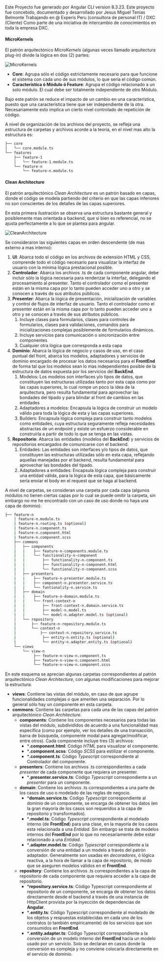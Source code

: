 Este Proyecto fue generado por Angular CLI version 8.3.23.
Este proyecto fue concebido, documentado y desarrollado por Jesus Miguel Tenias Belmonte
Trabajando en @ Experis Peru (consultora de personal IT) / DXC (Cliente)
Como parte de una iniciativa de intercambio de conocimientos en toda la empresa DXC.

#### MicroKernels

El patrón arquitectónico *MicroKernels* (algunas veces llamado arquitectura plug-in) divide la lógica en dos (2) partes:

![MicroKernels](./src/assets/img/readme/microkernels.png)



- **Core**: Agrupa sólo el código estrictamente necesario para que funcione el sistema con cada uno de sus módulos, lo que sería el código común.
- **Característica ó Módulo ó Feature**: Agrupa el código relacionado a un solo módulo. El cual debe ser totalmente independiente de otro Módulo.

Bajo este patrón se reduce el impacto de un cambio en una característica, puesto que una característica tiene que ser independiente de la otra. Necesariamente esto implica un cierto nivel controlado de repetición de código.

A nivel de organización de los archivos del proyecto, se refleja una estructura de carpetas y archivos acorde a la teoría, en el nivel mas alto la estructura es:

```bash
├── core
│   └── core.module.ts
└── features
    ├── feature-1
    │   └── feature-1.module.ts    
    └── feature-n
		└── feature-n.module.ts 
```



#### Clean Architecture

El patrón arquitectónico *Clean Architecture* es un patrón basado en capas, donde el código se modela partiendo del criterio en que las capas inferiores no son conscientes de los detalles de las capas superiores.

En esta primera ilustración se observa una estructura bastante general y posiblemente mas orientada a backend, que si bien es referencial, no se ajusta perfectamente a lo que se plantea para angular.

![CleanArchitecture](./src/assets/img/readme/clean-architecture.png)



Se consideraron las siguientes capas en orden descendente (de mas externo a mas interno):

1. **UI**: Abarca todo el código en los archivos de extensión HTML y CSS, comprende todo el código necesario para visualizar la interfaz de usuario con la mínima lógica prestacional posible.
2. **Controlador**: Abarca los archivos .ts de cada componente angular, debe incluir sólo la lógica necesaria para renderizar la interfaz, delegando el procesamiento al presenter. Tanto el controlador como el presenter están en la misma capa por lo tanto pueden acceder uno a otro y se conocen a través de sus atributos públicos.
3. **Presenter**: Abarca la lógica de presentación, inicialización de variables y control de flujos de interfaz de usuario. Tanto el controlador como el presenter están en la misma capa por lo tanto pueden acceder uno a otro y se conocen a través de sus atributos públicos.
   1. Incluye clases para formularios, clases para controles de formularios, clases para validaciones, comandos para inicializaciones complejas posiblemente de formularios dinámicos.
   2. Incluye servicios para comunicación o sincronización entre componentes
   3. Cualquier otra lógica que corresponda a esta capa
4. **Dominio**: Abarca la lógica de negocio y casos de uso, en el caso puntual del front, abarca los modelos, adaptadores y servicios de dominio encargado de procesar los datos necesarios para el **FrontEnd** de forma tal que los modelos sean lo mas independientes posible de la estructura de datos expuesta por los servicios del **BackEnd**.
   1. Modelos: Los modelos son interfaces y/o tipos de datos, que constituyen las estructuras utilizadas tanto por esta capa como por las capas superiores, lo cual rompe un poco la idea de la arquitectura, pero resulta fundamental para aprovechar las bondades del tipado y para blindar al front de cambios en las entidades
   2. Adaptadores a modelos: Encapsula la lógica de construir un modelo válido para toda la lógica de esta y las capas superiores.
   3. Builders: Encapsula lógica compleja para construir tanto modelos como entidades, cuya estructura seguramente refleja necesidades abstractas de un endpoint y existe un esfuerzo considerable en construirla a partir de todo lo que se tenga en las vistas.
5. **Repositorio**: Abarca las entidades (modelos del **BackEnd**) y servicios de repositorios encargados de comunicarse con el backend.
   1. Entidades: Las entidades son interfaces y/o tipos de datos, que constituyen las estructuras utilizadas sólo en esta capa, reflejando aquellas manejadas por el backend, resulta fundamental para aprovechar las bondades del tipado.
   2. Adaptadores a entidades: Encapsula lógica compleja para construir una entidad válida, para la lógica de esta capa, que básicamente sería enviar el body en el request que se haga al backend.

A nivel de carpetas, se consideran una carpeta por cada capa (algunos módulos no tienen ciertas capas por lo cual se puede omitir la carpeta, sin embargo no me he encontrado con un caso de uso donde no haya una capa de dominio):

```bash
├── feature-n
    │ feature-n.module.ts
    | feature-n.routing.ts (optional)
    | feature-n.component.ts
    | feature-n.component.html
    | feature-n.component.scss
    ├── commons
    │   ├── components
    |   |    ├── feature-n-components.module.ts
    |   |    └── functionality-n-component
    |   |        ├── functionality-n-component.ts
    |   |        ├── functionality-n-component.html
    |   |        └── functionality-n-component.scss
    │   ├── presenters
    |   |    ├── feature-n-presenter.module.ts
    |   |    ├── component-n.presenter.service.ts
    |   |    └── funtionality-n.service.ts
    │   ├── domain
    |   |    ├── feature-n-domain.module.ts
    |   |    └── front-context-n
    |   |        ├── front-context-n.domain.service.ts
    |   |        ├── model-n.model.ts
    |   |        └── model-n.adapter.model.ts (optional)
    │   └── repository
    |       ├── feature-n-repository.module.ts
    |       └── context-n
    |			├── context-n.repository.service.ts
    |         	 ├── entity-n.entity.ts (optional)
    |         	 └── entity-n.adapter.entity.ts (optional)
    └── views
    	└── view-n
             ├── feature-n-view-n.component.ts
             ├── feature-n-view-n.component.html
             └── feature-n-view-n.component.scss

```



En este esquema se aprecian algunas carpetas correspondientes al patrón arquitectónico *Clean Architecture*, con algunas modificaciones para mejorar la estructura:

- **views**: Contiene las vistas del módulo, en caso de que agrupe funcionalidades complejas o que ameriten una separación. Por lo general sólo hay un componente en esta carpeta.
- **commons**: Contiene las carpetas para cada una de las capas del patrón arquitectónico *Clean Architecture*.
  - **components**: Contiene los componentes necesarios para todas las vistas del módulo, subdivididos de acuerdo a una funcionalidad mas específica (como por ejemplo, ver los detalles de una transacción, barra de búsqueda, componente modal para agregar/modificar, entre otros). Cada componente incluye tres (3) archivos:
    - ***.component.html**: Código *HTML* para visualizar el componente.
    - ***.component.scss**: Código *SCSS* para estilizar el componente.
    - ***.component.ts**: Código *Typescript* correspondiente al Controlador del componente.
  - **presenters**: Contiene los archivos .ts correspondientes a cada *presenter* de cada componente que requiera un presenter.
    - ***.presenter.service.ts**: Código *Typescript* correspondiente a un *presenter* para un componente.
  - **domain**: Contiene los archivos .ts correspondientes a una parte de los casos de uso o modelado de las reglas de negocio.
    - ***domain.service.ts**: Código *Typescript* correspondiente al dominio de un componente, se encarga de obtener los datos (en la gran mayoría de los casos son requeridos a la capa de repositorio y transformados).
    - ***.model.ts**: Código *Typescript* correspondiente al modelado interno (de **FrontEnd**) para una clase, en la mayoría de los casos esta relacionada a una *Entidad*. Sin embargo se trata de modelos internos del **FrontEnd** por lo que no necesariamente debe estar relacionado a una *Entidad*.
    - ***.adapter.model.ts**: Código *Typescript* correspondiente a la conversión de una entidad a un modelo a través del patrón adaptador. Generalmente son usadas en *decoradores*, ó lógica reactiva, a la hora de llamar a la capa de repositorio, de modo que se aseguren modelos válidos en el **FrontEnd**. 
  - **repository**: Contiene los archivos .ts correspondientes a la capa de repositorio de cada componente que requiera acceder a la capa de repositorio.
    - ***repository.service.ts**: Código Typescript correspondiente al repositorio de un componente, se encarga de obtener los datos directamente desde el backend a través de una instancia de HttpClient provista por la inyección de dependencias de **Angular**.
    - ***.entity.ts**:  Código Typescript correspondiente al modelado de los objetos y respuestas establecidas en cada uno de los contratos (o también empíricamente) de los servicios que son consumidos en **FrontEnd**.
    - ***.entity.adapter.ts**: Código Typescript correspondiente a la conversión de un modelo interno del **FrontEnd** hacia un modelo usado por un servicio. Solo se declaran en casos donde la conversión es compleja y no conviene colocarla directamente en el servicio de dominio.